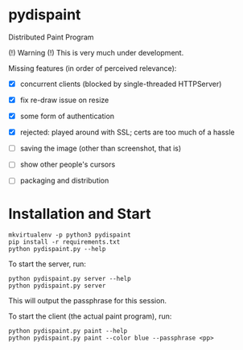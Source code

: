 # pydispaint
Distributed Paint Program


(!) Warning (!) This is very much under development.

Missing features (in order of perceived relevance):
- [x] concurrent clients (blocked by single-threaded HTTPServer)
- [x] fix re-draw issue on resize
- [x] some form of authentication
- [x] rejected: played around with SSL; certs are too much of a hassle
- [ ] saving the image (other than screenshot, that is)
- [ ] show other people's cursors
- [ ] packaging and distribution


# Installation and Start

    mkvirtualenv -p python3 pydispaint
    pip install -r requirements.txt
    python pydispaint.py --help

To start the server, run:

    python pydispaint.py server --help
    python pydispaint.py server

This will output the passphrase for this session.

To start the client (the actual paint program), run:

    python pydispaint.py paint --help
    python pydispaint.py paint --color blue --passphrase <pp>

